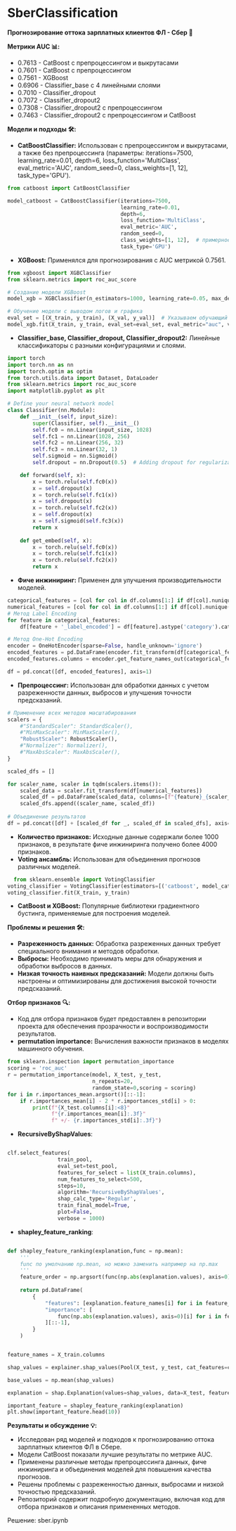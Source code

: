 # SberClassification
**Прогнозирование оттока зарплатных клиентов ФЛ - Сбер 💼**

**Метрики AUC 📊:**
- 0.7613 - CatBoost с препроцессингом и выкрутасами
- 0.7601 - CatBoost с препроцессингом
- 0.7561 - XGBoost
- 0.6906 - Classifier_base с 4 линейными слоями
- 0.7010 - Classifier_dropout
- 0.7072 - Classifier_dropout2
- 0.7308 - Classifier_dropout2 с препроцессингом
- 0.7463 - Classifier_dropout2 с препроцессингом и CatBoost

**Модели и подходы 🛠️:**
- **CatBoostClassifier:** Использован с препроцессингом и выкрутасами, а также без препроцессинга (параметры: iterations=7500, learning_rate=0.01, depth=6, loss_function='MultiClass', eval_metric='AUC', random_seed=0, class_weights=[1, 12], task_type='GPU').
```python
from catboost import CatBoostClassifier

model_catboost = CatBoostClassifier(iterations=7500,
                                    learning_rate=0.01,
                                    depth=6,
                                    loss_function='MultiClass',
                                    eval_metric='AUC',
                                    random_seed=0,
                                    class_weights=[1, 12],  # примерное соотношение классов
                                    task_type='GPU')
```
- **XGBoost:** Применялся для прогнозирования с AUC метрикой 0.7561.
```python
from xgboost import XGBClassifier
from sklearn.metrics import roc_auc_score

# Создание модели XGBoost
model_xgb = XGBClassifier(n_estimators=1000, learning_rate=0.05, max_depth=4, random_state=0)

# Обучение модели с выводом логов и графика
eval_set = [(X_train, y_train), (X_val, y_val)]  # Указываем обучающий и валидационный наборы данных
model_xgb.fit(X_train, y_train, eval_set=eval_set, eval_metric="auc", verbose=True)
```
- **Classifier_base, Classifier_dropout, Classifier_dropout2:** Линейные классификаторы с разными конфигурациями и слоями.
```python
import torch
import torch.nn as nn
import torch.optim as optim
from torch.utils.data import Dataset, DataLoader
from sklearn.metrics import roc_auc_score
import matplotlib.pyplot as plt

# Define your neural network model
class Classifier(nn.Module):
    def __init__(self, input_size):
        super(Classifier, self).__init__()
        self.fc0 = nn.Linear(input_size, 1028)
        self.fc1 = nn.Linear(1028, 256)
        self.fc2 = nn.Linear(256, 32)
        self.fc3 = nn.Linear(32, 1)
        self.sigmoid = nn.Sigmoid()
        self.dropout = nn.Dropout(0.5)  # Adding dropout for regularization

    def forward(self, x):
        x = torch.relu(self.fc0(x))
        x = self.dropout(x)
        x = torch.relu(self.fc1(x))
        x = self.dropout(x)
        x = torch.relu(self.fc2(x))
        x = self.dropout(x)
        x = self.sigmoid(self.fc3(x))
        return x
    
    def get_embed(self, x):
        x = torch.relu(self.fc0(x))
        x = torch.relu(self.fc1(x))
        x = torch.relu(self.fc2(x))
        return x
```
- **Фиче инжиниринг:** Применен для улучшения производительности моделей.
```python
categorical_features = [col for col in df.columns[1:] if df[col].nunique() < 20]
numerical_features = [col for col in df.columns[1:] if df[col].nunique() >= 20]
# Метод Label Encoding
for feature in categorical_features:
    df[feature + '_label_encoded'] = df[feature].astype('category').cat.codes

# Метод One-Hot Encoding
encoder = OneHotEncoder(sparse=False, handle_unknown='ignore')
encoded_features = pd.DataFrame(encoder.fit_transform(df[categorical_features]))
encoded_features.columns = encoder.get_feature_names_out(categorical_features)

df = pd.concat([df, encoded_features], axis=1)
```
- **Препроцессинг:** Использован для обработки данных с учетом разреженности данных, выбросов и улучшения точности предсказаний.
```python
# Применение всех методов масштабирования
scalers = {
    #"StandardScaler": StandardScaler(),
    #"MinMaxScaler": MinMaxScaler(),
    "RobustScaler": RobustScaler(),
    #"Normalizer": Normalizer(),
    #"MaxAbsScaler": MaxAbsScaler(),
}

scaled_dfs = []

for scaler_name, scaler in tqdm(scalers.items()):
    scaled_data = scaler.fit_transform(df[numerical_features])
    scaled_df = pd.DataFrame(scaled_data, columns=[f"{feature}_{scaler_name}" for feature in numerical_features])
    scaled_dfs.append((scaler_name, scaled_df))
    
# Объединение результатов
df = pd.concat([df] + [scaled_df for _, scaled_df in scaled_dfs], axis=1)
```
- **Количество признаков:** Исходные данные содержали более 1000 признаков, в результате фиче инжиниринга получено более 4000 признаков.
- **Voting ансамбль:** Использован для объединения прогнозов различных моделей.
```python
  from sklearn.ensemble import VotingClassifier
voting_classifier = VotingClassifier(estimators=[('catboost', model_catboost), ('xgboost', model_xgboost)], voting='soft')
voting_classifier.fit(X_train, y_train)
```
- **CatBoost и XGBoost:** Популярные библиотеки градиентного бустинга, применяемые для построения моделей.

**Проблемы и решения 🛠️:**
- **Разреженность данных:** Обработка разреженных данных требует специального внимания и методов обработки.
- **Выбросы:** Необходимо принимать меры для обнаружения и обработки выбросов в данных.
- **Низкая точность наивных предсказаний:** Модели должны быть настроены и оптимизированы для достижения высокой точности предсказаний.


**Отбор признаков 🔍:**
- Код для отбора признаков будет предоставлен в репозитории проекта для обеспечения прозрачности и воспроизводимости результатов.
- **permutation importance:** Вычисления важности признаков в моделях машинного обучения.
```python
from sklearn.inspection import permutation_importance
scoring = 'roc_auc'
r = permutation_importance(model, X_test, y_test,
                           n_repeats=20,
                           random_state=0,scoring = scoring)
for i in r.importances_mean.argsort()[::-1]:
    if r.importances_mean[i] - 2 * r.importances_std[i] > 0:
        print(f"{X_test.columns[i]:<8}"
              f"{r.importances_mean[i]:.3f}"
              f" +/- {r.importances_std[i]:.3f}")
```
- **RecursiveByShapValues**:
```python

clf.select_features(
                train_pool,
                eval_set=test_pool,
                features_for_select = list(X_train.columns),
                num_features_to_select=500,
                steps=10,
                algorithm='RecursiveByShapValues',
                shap_calc_type='Regular',
                train_final_model=True,
                plot=False,
                verbose = 1000)
```
- **shapley_feature_ranking**:
```python

def shapley_feature_ranking(explanation,func = np.mean):
    '''
    func по умолчанию np.mean, но можно заменить например на np.max
    '''
    feature_order = np.argsort(func(np.abs(explanation.values), axis=0))
    
    return pd.DataFrame(
        {
            "features": [explanation.feature_names[i] for i in feature_order][::-1],
            "importance": [
                func(np.abs(explanation.values), axis=0)[i] for i in feature_order
            ][::-1],
        }
    )


feature_names = X_train.columns

shap_values = explainer.shap_values(Pool(X_test, y_test, cat_features=cat_feature_names))

base_values = np.mean(shap_values)

explanation = shap.Explanation(values=shap_values, data=X_test, feature_names=feature_names, base_values=base_values)

important_feature = shapley_feature_ranking(explanation)
plt.show(important_feature.head(10))
```

**Результаты и обсуждение 💡:**
- Исследован ряд моделей и подходов к прогнозированию оттока зарплатных клиентов ФЛ в Сбере.
- Модели CatBoost показали лучшие результаты по метрике AUC.
- Применены различные методы препроцессинга данных, фиче инжиниринга и объединения моделей для повышения качества прогнозов.
- Решены проблемы с разреженностью данных, выбросами и низкой точностью предсказаний.
- Репозиторий содержит подробную документацию, включая код для отбора признаков и описания примененных методов.

Решение: sber.ipynb

